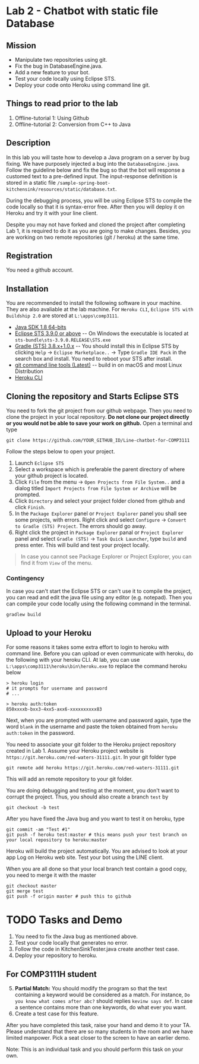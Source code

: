 # Lab 2 - Chatbot with static file Database

## Mission

* Manipulate two repositories using git.
* Fix the bug in DatabaseEngine.java.
* Add a new feature to your bot.
* Test your code locally using Eclipse STS.
* Deploy your code onto Heroku using command line git.

## Things to read prior to the lab

1. Offline-tutorial 1: Using Github
2. Offline-tutorial 2: Conversion from C++ to Java

## Description

In this lab you will taste how to develop a Java program on a server by bug fixing. We have purposely injected a bug into the `DatabaseEngine.java`. Follow the guideline below and fix the bug so that the bot will response a customed text to a pre-defined input. The input-response definition is stored in a static file `/sample-spring-boot-kitchensink/resources/static/database.txt`. 

During the debugging process, you will be using Eclipse STS to compile the code locally so that it is syntax-error free. After then you will deploy it on Heroku and try it with your line client.

Despite you may not have forked and cloned the project after completing Lab 1, it is required to do it as you are going to make changes. Besides, you are working on two remote repositories (git / heroku) at the same time.

## Registration

You need a github account.

## Installation

You are recommended to install the following software in your machine. They are also avaliable at the lab machine. For `Heroku CLI`, `Eclipse STS with Buildship 2.0` are stored at `L:\apps\comp3111`.

* [Java SDK 1.8 64-bits](http://www.oracle.com/technetwork/java/javase/downloads/jdk8-downloads-2133151.html)
* [Eclipse STS 3.9.0 or above](https://spring.io/tools/sts/all) -- On Windows the executable is located at `sts-bundle\sts-3.9.0.RELEASE\STS.exe`
* [Gradle (STS) 3.8.x+1.0.x](https://marketplace.eclipse.org/content/gradle-ide-pack) -- You should install this in Eclipse STS by clicking `Help` -> `Eclipse Marketplace..` -> Type `Gradle IDE Pack` in the search box and install. You need to reboot your STS after install. 
* [git command line tools (Latest)](https://git-scm.com/book/en/v2/Getting-Started-Installing-Git) -- build in on macOS and most Linux Distribution
* [Heroku CLI](https://devcenter.heroku.com/articles/heroku-cli)

## Cloning the repository and Starts Eclipse STS

You need to fork the git project from our github webpage. Then you need to clone the project in your local repository. 
**Do not clone our project directly or you would not be able to save your work on github.** Open a terminal and type
```
git clone https://github.com/YOUR_GITHUB_ID/Line-chatbot-for-COMP3111 
```


Follow the steps below to open your project.

1. Launch `Eclipse STS`
2. Select a workspace which is preferable the parent directory of where your github project is located.
3. Click `File` from the menu -> `Open Projects from File System..` and a dialog titled `Import Projects from File System or Archive` will be prompted.
4. Click `Directory` and select your project folder cloned from github and click `Finish`.
5. In the `Package Explorer` panel or `Project Explorer` panel you shall see some projects, with errors. Right click and select `Configure` -> `Convert to Gradle (STS) Project`. The errors should go away. 
6. Right click the project in `Package Explorer` panal or `Project Explorer` panel and select `Gradle (STS)` -> `Task Quick Launcher`, type `build` and press enter. This will build and test your project locally.

> In case you cannot see Package Explorer or Project Explorer, you can find it from `View` of the menu.

### Contingency

In case you can't start the Eclipse STS or can't use it to compile the project, you can read and edit the java file using any editor (e.g. notepad). Then you can compile your code locally using the following command in the terminal.

```
gradlew build 
```

## Upload to your Heroku

For some reasons it takes some extra effort to login to heroku with command line. Before you can upload or even communicate with heroku, do the following with your heroku CLI. At lab, you can use `L:\apps\comp3111\heroku\bin\heroku.exe` 
to replace the command heroku below

```
> heroku login
# it prompts for username and password
# ...

> heroku auth:token
850xxxxb-bxx3-4xx5-axx6-xxxxxxxxxx83
```

Next, when you are prompted with username and password again, type the word `blank` in the username and paste the token obtained from `heroku auth:token` in the password.

You need to associate your git folder to the Heroku project repository created in Lab 1. Assume your Heroku project website is `https://git.heroku.com/red-waters-31111.git`. In your git folder type
```
git remote add heroku https://git.heroku.com/red-waters-31111.git
```
This will add an remote repository to your git folder.




You are doing debugging and testing at the moment, you don't want to corrupt the project. Thus, you should also create a branch `test` by
```
git checkout -b test
```

After you have fixed the Java bug and you want to test it on heroku, type
```
git commit -am "Test #1"    
git push -f heroku test:master # this means push your test branch on your local repository to heroku:master
```

Heroku will build the project automatically. You are advised to look at your app Log on Heroku web site. Test your bot using the LINE client.

When you are all done so that your local branch test contain a good copy, you need to merge it with the master
```
git checkout master
git merge test
git push -f origin master # push this to github
```


# TODO Tasks and Demo

1. You need to fix the Java bug as mentioned above.
2. Test your code locally that generates no error.
3. Follow the code in KitchenSinkTester.java create another test case.
4. Deploy your repository to heroku.

## For COMP3111H student

5. **Partial Match:** You should modify the program so that the text containing a keyword would be considered as a match. For instance, `Do you know what comes after abc?` should replies `kevinw says def`. In case a sentence contains more than one keywords, do what ever you want.
6. Create a test case for this feature.

After you have completed this task, raise your hand and demo it to your TA. Please understand that there are so many students in the room and we have limited manpower. Pick a seat closer to the screen to have an earlier demo.

Note: This is an individual task and you should perform this task on your own.


